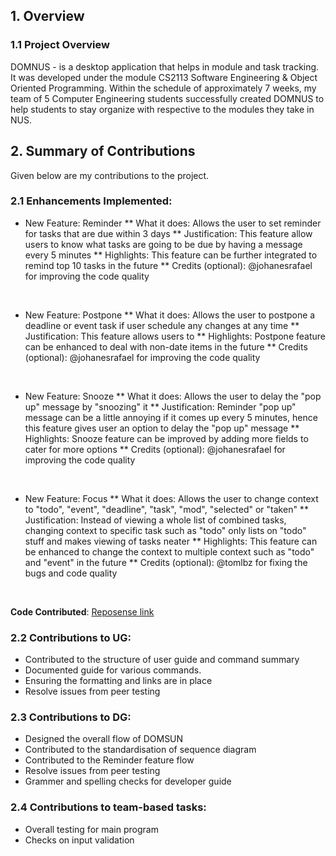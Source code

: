 ## 1. Overview
### 1.1 Project Overview 
DOMNUS - is a desktop application that helps in module and task tracking. It was developed under the module CS2113 Software Engineering & Object Oriented Programming. Within the schedule of approximately 7 weeks, my team of 5 Computer Engineering students successfully created DOMNUS to help students to stay organize with respective to the modules they take in NUS. 

## 2. Summary of Contributions
Given below are my contributions to the project. 

### 2.1 Enhancements Implemented: 

* New Feature: Reminder
	** What it does:
Allows the user to set reminder for tasks that are due within 3 days
	** Justification:
This feature allow users to know what tasks are going to be due by having a message every 5 minutes
	** Highlights:
This feature can be further integrated to remind top 10 tasks in the future
	** Credits (optional):
@johanesrafael for improving the code quality
<br>

* New Feature: Postpone
	** What it does:
Allows the user to postpone a deadline or event task if user schedule any changes at any time
	** Justification:
This feature allows users to 
	** Highlights:
Postpone feature can be enhanced to deal with non-date items in the future
	** Credits (optional):
@johanesrafael for improving the code quality 
<br>

* New Feature: Snooze
	** What it does:
Allows the user to delay the "pop up" message by "snoozing" it
	** Justification:
Reminder "pop up" message can be a little annoying if it comes up every 5 minutes, hence this feature gives user an option to delay the "pop up" message
	** Highlights:
Snooze feature can be improved by adding more fields to cater for more options
	** Credits (optional):
@johanesrafael for improving the code quality
<br>

* New Feature: Focus
	** What it does:
Allows the user to change context to "todo", "event", "deadline", "task", "mod", "selected" or "taken"
	** Justification:
Instead of viewing a whole list of combined tasks, changing context to specific task such as "todo" only lists on "todo" stuff and makes viewing of tasks neater
	** Highlights:
This feature can be enhanced to change the context to multiple context such as "todo" and "event" in the future
	** Credits (optional): 
@tomlbz for fixing the bugs and code quality
<br>

**Code Contributed**: [Reposense link](https://nus-cs2113-ay2021s1.github.io/tp-dashboard/#breakdown=true&search=&sort=groupTitle&sortWithin=title&since=2020-09-27&timeframe=commit&mergegroup=&groupSelect=groupByRepos&checkedFileTypes=docs~functional-code~test-code~other&tabOpen=true&tabType=authorship&zFR=false&tabAuthor=chuhann&tabRepo=AY2021S1-CS2113-T13-2%2Ftp%5Bmaster%5D&authorshipIsMergeGroup=false&authorshipFileTypes=docs~functional-code)

### 2.2 Contributions to UG:
* Contributed to the structure of user guide and command summary
* Documented guide for various commands.
* Ensuring the formatting and links are in place
* Resolve issues from peer testing

### 2.3 Contributions to DG:
* Designed the overall flow of DOMSUN
* Contributed to the standardisation of sequence diagram
* Contributed to the Reminder feature flow
* Resolve issues from peer testing
* Grammer and spelling checks for developer guide

### 2.4 Contributions to team-based tasks: 
* Overall testing for main program
* Checks on input validation
